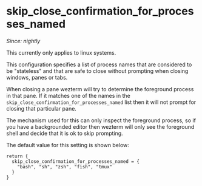 # skip_close_confirmation_for_processes_named

*Since: nightly*

This currently only applies to linux systems.

This configuration specifies a list of process names that are
considered to be "stateless" and that are safe to close without
prompting when closing windows, panes or tabs.

When closing a pane wezterm will try to determine the foreground
process in that pane.  If it matches one of the names in the
`skip_close_confirmation_for_processes_named` list then it will
not prompt for closing that particular pane.

The mechanism used for this can only inspect the foreground
process, so if you have a backgrounded editor then wezterm
will only see the foreground shell and decide that it is
ok to skip prompting.

The default value for this setting is shown below:

```
return {
  skip_close_confirmation_for_processes_named = {
    "bash", "sh", "zsh", "fish", "tmux"
  }
}
```

